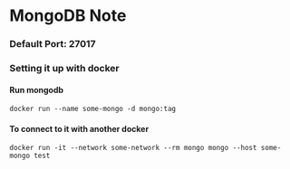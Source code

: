 # MongoDB Note

### Default Port: 27017

### Setting it up with docker
#### Run mongodb
```
docker run --name some-mongo -d mongo:tag
```

#### To connect to it with another docker
```
docker run -it --network some-network --rm mongo mongo --host some-mongo test
```
